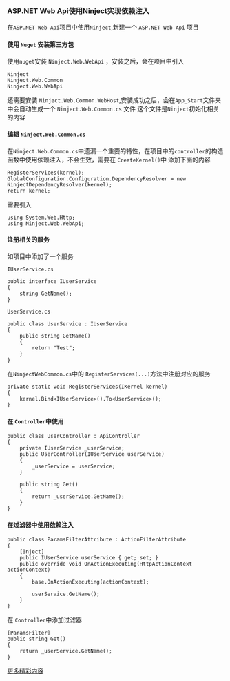 ### ASP.NET Web Api使用Ninject实现依赖注入

在`ASP.NET Web Api`项目中使用`Ninject`,新建一个 `ASP.NET Web Api` 项目

#### 使用 `Nuget` 安装第三方包

使用`nuget`安装 `Ninject.Web.WebApi` ，安装之后，会在项目中引入

```
Ninject
Ninject.Web.Common
Ninject.Web.WebApi
```

还需要安装 `Ninject.Web.Common.WebHost`,安装成功之后，会在`App_Start`文件夹中会自动生成一个 `Ninject.Web.Common.cs` 文件
这个文件是`Ninject`初始化相关的内容

#### 编辑 `Ninject.Web.Common.cs`

在`Ninject.Web.Common.cs`中遗漏一个重要的特性，在项目中的`controller`的构造函数中使用依赖注入，不会生效，需要在 `CreateKernel()`中
添加下面的内容  

```
RegisterServices(kernel);
GlobalConfiguration.Configuration.DependencyResolver = new NinjectDependencyResolver(kernel);
return kernel;
```

需要引入

```
using System.Web.Http;
using Ninject.Web.WebApi;
```

#### 注册相关的服务

如项目中添加了一个服务

`IUserService.cs`

```
public interface IUserService
{
    string GetName();
}
```

`UserService.cs`

```
public class UserService : IUserService
{
    public string GetName()
    {
        return "Test";
    }
}
```

在`NinjectWebCommon.cs`中的 `RegisterServices(...)`方法中注册对应的服务  

```
private static void RegisterServices(IKernel kernel)
{
    kernel.Bind<IUserService>().To<UserService>();
}
```

#### 在 `Controller`中使用  

```
public class UserController : ApiController
{
    private IUserService _userService;
    public UserController(IUserService userService)
    {
        _userService = userService;
    }

    public string Get()
    {
        return _userService.GetName();
    }
}
```

#### 在过滤器中使用依赖注入

```
public class ParamsFilterAttribute : ActionFilterAttribute
{
    [Inject]
    public IUserService userService { get; set; }
    public override void OnActionExecuting(HttpActionContext actionContext)
    {
        base.OnActionExecuting(actionContext);

        userService.GetName();
    }
}
```

在 `Controller`中添加过滤器

```
[ParamsFilter]
public string Get()
{
    return _userService.GetName();
}
```

[更多精彩内容](http://coderminer.com)  
